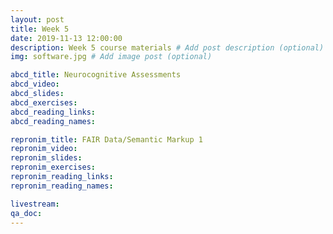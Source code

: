 ```yaml
---
layout: post
title: Week 5
date: 2019-11-13 12:00:00
description: Week 5 course materials # Add post description (optional)
img: software.jpg # Add image post (optional)

abcd_title: Neurocognitive Assessments
abcd_video:
abcd_slides:
abcd_exercises:
abcd_reading_links:
abcd_reading_names:

repronim_title: FAIR Data/Semantic Markup 1
repronim_video:
repronim_slides:
repronim_exercises:
repronim_reading_links:
repronim_reading_names:

livestream:
qa_doc:
---
```

